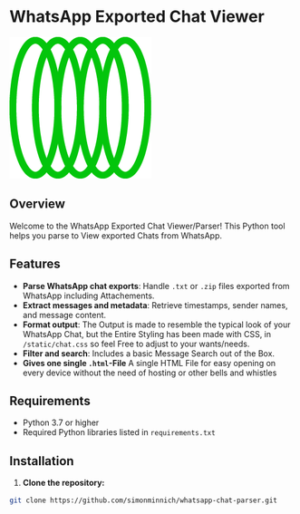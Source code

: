 # WhatsApp Exported Chat Viewer

![Python WhatsApp Chat parser](https://github.com/simonminnich/wsparser/blob/main/icon.png?raw=true)


## Overview

Welcome to the WhatsApp Exported Chat Viewer/Parser! This Python tool helps you parse to View exported Chats from WhatsApp. 

## Features

- **Parse WhatsApp chat exports**: Handle `.txt` or `.zip` files exported from WhatsApp including Attachements.
- **Extract messages and metadata**: Retrieve timestamps, sender names, and message content.
- **Format output**: The Output is made to resemble the typical look of your WhatsApp Chat, but the Entire Styling has been made with CSS, in `/static/chat.css` so feel Free to adjust to your wants/needs.
- **Filter and search**: Includes a basic Message Search out of the Box.
- **Gives one single `.html`-File** A single HTML File for easy opening on every device without the need of hosting or other bells and whistles

## Requirements

- Python 3.7 or higher
- Required Python libraries listed in `requirements.txt`

## Installation

1. **Clone the repository:**

```bash 
git clone https://github.com/simonminnich/whatsapp-chat-parser.git
```


